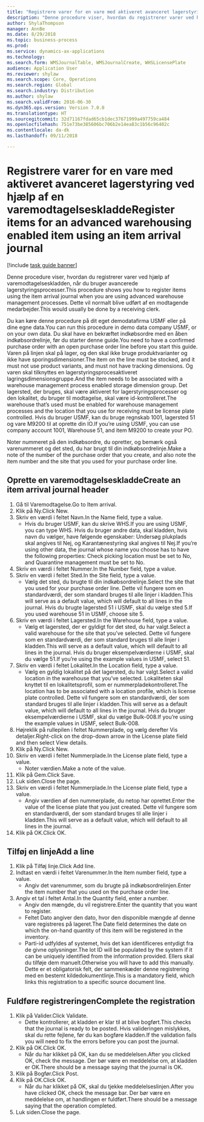 ```yaml
--- 
title: "Registrere varer for en vare med aktiveret avanceret lagerstyring ved hjælp af en varemodtagelseskladde"
description: "Denne procedure viser, hvordan du registrerer varer ved hjælp af varemodtagelseskladden, når du bruger avancerede lagerstyringsprocesser."
author: ShylaThompson
manager: AnnBe
ms.date: 8/29/2018
ms.topic: business-process
ms.prod: 
ms.service: dynamics-ax-applications
ms.technology: 
ms.search.form: WMSJournalTable, WMSJournalCreate, WHSLicensePlate
audience: Application User
ms.reviewer: shylaw
ms.search.scope: Core, Operations
ms.search.region: Global
ms.search.industry: Distribution
ms.author: shylaw
ms.search.validFrom: 2016-06-30
ms.dyn365.ops.version: Version 7.0.0
ms.translationtype: HT
ms.sourcegitcommit: 32d71167fdad65cb1dec37671999a497759ca484
ms.openlocfilehash: 751e73be385606bc706b2e14ea83c1b56c96402c
ms.contentlocale: da-dk
ms.lasthandoff: 09/11/2018

---
```

# <a name="register-items-for-an-advanced-warehousing-enabled-item-using-an-item-arrival-journal"></a><span data-ttu-id="3a71f-103">Registrere varer for en vare med aktiveret avanceret lagerstyring ved hjælp af en varemodtagelseskladde</span><span class="sxs-lookup"><span data-stu-id="3a71f-103">Register items for an advanced warehousing enabled item using an item arrival journal</span></span>

[!include [task guide banner](../../includes/task-guide-banner.md)]

<span data-ttu-id="3a71f-104">Denne procedure viser, hvordan du registrerer varer ved hjælp af varemodtagelseskladden, når du bruger avancerede lagerstyringsprocesser.</span><span class="sxs-lookup"><span data-stu-id="3a71f-104">This procedure shows you how to register items using the item arrival journal when you are using advanced warehouse management processes.</span></span> <span data-ttu-id="3a71f-105">Dette vil normalt blive udført af en modtagende medarbejder.</span><span class="sxs-lookup"><span data-stu-id="3a71f-105">This would usually be done by a receiving clerk.</span></span> 

<span data-ttu-id="3a71f-106">Du kan køre denne procedure på dit eget demodatafirma USMF eller på dine egne data.</span><span class="sxs-lookup"><span data-stu-id="3a71f-106">You can run this procedure in demo data company USMF, or on your own data.</span></span> <span data-ttu-id="3a71f-107">Du skal have en bekræftet indkøbsordre med en åben indkøbsordrelinje, før du starter denne guide.</span><span class="sxs-lookup"><span data-stu-id="3a71f-107">You need to have a confirmed purchase order with an open purchase order line before you start this guide.</span></span> <span data-ttu-id="3a71f-108">Varen på linjen skal på lager, og den skal ikke bruge produktvarianter og ikke have sporingsdimensioner.</span><span class="sxs-lookup"><span data-stu-id="3a71f-108">The item on the line must be stocked, and it must not use product variants, and must not have tracking dimensions.</span></span> <span data-ttu-id="3a71f-109">Og varen skal tilknyttes en lagerstyringsprocesaktiveret lagringsdimensionsgruppe.</span><span class="sxs-lookup"><span data-stu-id="3a71f-109">And the item needs to be associated with a warehouse management process enabled storage dimension group.</span></span> <span data-ttu-id="3a71f-110">Det lagersted, der bruges, skal være aktiveret for lagerstyringsprocesser og den lokalitet, du bruger til modtagelse, skal være id-kontrolleret.</span><span class="sxs-lookup"><span data-stu-id="3a71f-110">The warehouse that’s used must be enabled for warehouse management processes and the location that you use for receiving must be license plate controlled.</span></span> <span data-ttu-id="3a71f-111">Hvis du bruger USMF, kan du bruge regnskab 1001, lagersted 51 og vare M9200 til at oprette din IO.</span><span class="sxs-lookup"><span data-stu-id="3a71f-111">If you’re using USMF, you can use company account 1001, Warehouse 51, and item M9200 to create your PO.</span></span> 

<span data-ttu-id="3a71f-112">Noter nummeret på den indkøbsordre, du opretter, og bemærk også varenummeret og det sted, du har brugt til din indkøbsordrelinje.</span><span class="sxs-lookup"><span data-stu-id="3a71f-112">Make a note of the number of the purchase order that you create, and also note the item number and the site that you used for your purchase order line.</span></span>


## <a name="create-an-item-arrival-journal-header"></a><span data-ttu-id="3a71f-113">Oprette en varemodtagelseskladde</span><span class="sxs-lookup"><span data-stu-id="3a71f-113">Create an item arrival journal header</span></span>
1. <span data-ttu-id="3a71f-114">Gå til Varemodtagelse.</span><span class="sxs-lookup"><span data-stu-id="3a71f-114">Go to Item arrival.</span></span>
2. <span data-ttu-id="3a71f-115">Klik på Ny.</span><span class="sxs-lookup"><span data-stu-id="3a71f-115">Click New.</span></span>
3. <span data-ttu-id="3a71f-116">Skriv en værdi i feltet Navn.</span><span class="sxs-lookup"><span data-stu-id="3a71f-116">In the Name field, type a value.</span></span>
    * <span data-ttu-id="3a71f-117">Hvis du bruger USMF, kan du skrive WHS.</span><span class="sxs-lookup"><span data-stu-id="3a71f-117">If you are using USMF, you can type WHS.</span></span> <span data-ttu-id="3a71f-118">Hvis du bruger andre data, skal kladden, hvis navn du vælger, have følgende egenskaber: Undersøg plukplads skal angives til Nej, og Karantænestyring skal angives til Nej.</span><span class="sxs-lookup"><span data-stu-id="3a71f-118">If you’re using other data, the journal whose name you choose has to have the following properties: Check picking location must be set to No, and Quarantine management must be set to No.</span></span>  
4. <span data-ttu-id="3a71f-119">Skriv en værdi i feltet Nummer.</span><span class="sxs-lookup"><span data-stu-id="3a71f-119">In the Number field, type a value.</span></span>
5. <span data-ttu-id="3a71f-120">Skriv en værdi i feltet Sted.</span><span class="sxs-lookup"><span data-stu-id="3a71f-120">In the Site field, type a value.</span></span>
    * <span data-ttu-id="3a71f-121">Vælg det sted, du brugte til din indkøbsordrelinje.</span><span class="sxs-lookup"><span data-stu-id="3a71f-121">Select the site that you used for your purchase order line.</span></span> <span data-ttu-id="3a71f-122">Dette vil fungere som en standardværdi, der som standard bruges til alle linjer i kladden.</span><span class="sxs-lookup"><span data-stu-id="3a71f-122">This will serve as a default value, which will default to all lines in the journal.</span></span> <span data-ttu-id="3a71f-123">Hvis du brugte lagersted 51 i USMF, skal du vælge sted 5.</span><span class="sxs-lookup"><span data-stu-id="3a71f-123">If you used warehouse 51 in USMF, choose site 5.</span></span>  
6. <span data-ttu-id="3a71f-124">Skriv en værdi i feltet Lagersted.</span><span class="sxs-lookup"><span data-stu-id="3a71f-124">In the Warehouse field, type a value.</span></span>
    * <span data-ttu-id="3a71f-125">Vælg et lagersted, der er gyldigt for det sted, du har valgt.</span><span class="sxs-lookup"><span data-stu-id="3a71f-125">Select a valid warehouse for the site that you’ve selected.</span></span> <span data-ttu-id="3a71f-126">Dette vil fungere som en standardværdi, der som standard bruges til alle linjer i kladden.</span><span class="sxs-lookup"><span data-stu-id="3a71f-126">This will serve as a default value, which will default to all lines in the journal.</span></span> <span data-ttu-id="3a71f-127">Hvis du bruger eksempelværdierne i USMF, skal du vælge 51.</span><span class="sxs-lookup"><span data-stu-id="3a71f-127">If you’re using the example values in USMF, select 51.</span></span>  
7. <span data-ttu-id="3a71f-128">Skriv en værdi i feltet Lokalitet.</span><span class="sxs-lookup"><span data-stu-id="3a71f-128">In the Location field, type a value.</span></span>
    * <span data-ttu-id="3a71f-129">Vælg en gyldig lokalitet på det lagersted, du har valgt.</span><span class="sxs-lookup"><span data-stu-id="3a71f-129">Select a valid location in the warehouse that you’ve selected.</span></span> <span data-ttu-id="3a71f-130">Lokaliteten skal knyttet til en lokalitetsprofil, som er nummerpladekontrolleret.</span><span class="sxs-lookup"><span data-stu-id="3a71f-130">The location has to be associated with a location profile, which is license plate controlled.</span></span> <span data-ttu-id="3a71f-131">Dette vil fungere som en standardværdi, der som standard bruges til alle linjer i kladden.</span><span class="sxs-lookup"><span data-stu-id="3a71f-131">This will serve as a default value, which will default to all lines in the journal.</span></span> <span data-ttu-id="3a71f-132">Hvis du bruger eksempelværdierne i USMF, skal du vælge Bulk-008.</span><span class="sxs-lookup"><span data-stu-id="3a71f-132">If you’re using the example values in USMF, select Bulk-008.</span></span>  
8. <span data-ttu-id="3a71f-133">Højreklik på rullepilen i feltet Nummerplade, og vælg derefter Vis detaljer.</span><span class="sxs-lookup"><span data-stu-id="3a71f-133">Right-click on the drop-down arrow in the License plate field and then select View details.</span></span>
9. <span data-ttu-id="3a71f-134">Klik på Ny.</span><span class="sxs-lookup"><span data-stu-id="3a71f-134">Click New.</span></span>
10. <span data-ttu-id="3a71f-135">Skriv en værdi i feltet Nummerplade.</span><span class="sxs-lookup"><span data-stu-id="3a71f-135">In the License plate field, type a value.</span></span>
    * <span data-ttu-id="3a71f-136">Noter værdien.</span><span class="sxs-lookup"><span data-stu-id="3a71f-136">Make a note of the value.</span></span>  
11. <span data-ttu-id="3a71f-137">Klik på Gem.</span><span class="sxs-lookup"><span data-stu-id="3a71f-137">Click Save.</span></span>
12. <span data-ttu-id="3a71f-138">Luk siden.</span><span class="sxs-lookup"><span data-stu-id="3a71f-138">Close the page.</span></span>
13. <span data-ttu-id="3a71f-139">Skriv en værdi i feltet Nummerplade.</span><span class="sxs-lookup"><span data-stu-id="3a71f-139">In the License plate field, type a value.</span></span>
    * <span data-ttu-id="3a71f-140">Angiv værdien af den nummerplade, du netop har oprettet.</span><span class="sxs-lookup"><span data-stu-id="3a71f-140">Enter the value of the license plate that you just created.</span></span> <span data-ttu-id="3a71f-141">Dette vil fungere som en standardværdi, der som standard bruges til alle linjer i kladden.</span><span class="sxs-lookup"><span data-stu-id="3a71f-141">This will serve as a default value, which will default to all lines in the journal.</span></span>  
14. <span data-ttu-id="3a71f-142">Klik på OK.</span><span class="sxs-lookup"><span data-stu-id="3a71f-142">Click OK.</span></span>

## <a name="add-a-line"></a><span data-ttu-id="3a71f-143">Tilføj en linje</span><span class="sxs-lookup"><span data-stu-id="3a71f-143">Add a line</span></span>
1. <span data-ttu-id="3a71f-144">Klik på Tilføj linje.</span><span class="sxs-lookup"><span data-stu-id="3a71f-144">Click Add line.</span></span>
2. <span data-ttu-id="3a71f-145">Indtast en værdi i feltet Varenummer.</span><span class="sxs-lookup"><span data-stu-id="3a71f-145">In the Item number field, type a value.</span></span>
    * <span data-ttu-id="3a71f-146">Angiv det varenummer, som du brugte på indkøbsordrelinjen.</span><span class="sxs-lookup"><span data-stu-id="3a71f-146">Enter the item number that you used on the purchase order line.</span></span>  
3. <span data-ttu-id="3a71f-147">Angiv et tal i feltet Antal.</span><span class="sxs-lookup"><span data-stu-id="3a71f-147">In the Quantity field, enter a number.</span></span>
    * <span data-ttu-id="3a71f-148">Angiv den mængde, du vil registrere.</span><span class="sxs-lookup"><span data-stu-id="3a71f-148">Enter the quantity that you want to register.</span></span>  
    * <span data-ttu-id="3a71f-149">Feltet Dato angiver den dato, hvor den disponible mængde af denne vare registreres på lageret.</span><span class="sxs-lookup"><span data-stu-id="3a71f-149">The Date field determines the date on which the on-hand quantity of this item will be registered in the inventory.</span></span>  
    * <span data-ttu-id="3a71f-150">Parti-id udfyldes af systemet, hvis det kan identificeres entydigt fra de givne oplysninger.</span><span class="sxs-lookup"><span data-stu-id="3a71f-150">The lot ID will be populated by the system if it can be uniquely identified from the information provided.</span></span> <span data-ttu-id="3a71f-151">Ellers skal du tilføje dem manuelt.</span><span class="sxs-lookup"><span data-stu-id="3a71f-151">Otherwise you will have to add this manually.</span></span> <span data-ttu-id="3a71f-152">Dette er et obligatorisk felt, der sammenkæder denne registrering med en bestemt kildedokumentlinje.</span><span class="sxs-lookup"><span data-stu-id="3a71f-152">This is a mandatory field, which links this registration to a specific source document line.</span></span>  

## <a name="complete-the-registration"></a><span data-ttu-id="3a71f-153">Fuldføre registreringen</span><span class="sxs-lookup"><span data-stu-id="3a71f-153">Complete the registration</span></span>
1. <span data-ttu-id="3a71f-154">Klik på Valider.</span><span class="sxs-lookup"><span data-stu-id="3a71f-154">Click Validate.</span></span>
    * <span data-ttu-id="3a71f-155">Dette kontrollerer, at kladden er klar til at blive bogført.</span><span class="sxs-lookup"><span data-stu-id="3a71f-155">This checks that the journal is ready to be posted.</span></span> <span data-ttu-id="3a71f-156">Hvis valideringen mislykkes, skal du rette fejlene, før du kan bogføre kladden.</span><span class="sxs-lookup"><span data-stu-id="3a71f-156">If the validation fails you will need to fix the errors before you can post the journal.</span></span>  
2. <span data-ttu-id="3a71f-157">Klik på OK.</span><span class="sxs-lookup"><span data-stu-id="3a71f-157">Click OK.</span></span>
    * <span data-ttu-id="3a71f-158">Når du har klikket på OK, kan du se meddelelsen.</span><span class="sxs-lookup"><span data-stu-id="3a71f-158">After you clicked OK, check the message.</span></span> <span data-ttu-id="3a71f-159">Der bør være en meddelelse om, at kladden er OK.</span><span class="sxs-lookup"><span data-stu-id="3a71f-159">There should be a message saying that the journal is OK.</span></span>  
3. <span data-ttu-id="3a71f-160">Klik på Bogfør.</span><span class="sxs-lookup"><span data-stu-id="3a71f-160">Click Post.</span></span>
4. <span data-ttu-id="3a71f-161">Klik på OK.</span><span class="sxs-lookup"><span data-stu-id="3a71f-161">Click OK.</span></span>
    * <span data-ttu-id="3a71f-162">Når du har klikket på OK, skal du tjekke meddelelseslinjen.</span><span class="sxs-lookup"><span data-stu-id="3a71f-162">After you have clicked OK, check the message bar.</span></span> <span data-ttu-id="3a71f-163">Der bør være en meddelelse om, at handlingen er fuldført.</span><span class="sxs-lookup"><span data-stu-id="3a71f-163">There should be a message saying that the operation completed.</span></span>  
5. <span data-ttu-id="3a71f-164">Luk siden.</span><span class="sxs-lookup"><span data-stu-id="3a71f-164">Close the page.</span></span>



